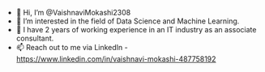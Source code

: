 - 👋 Hi, I’m @VaishnaviMokashi2308
- 👀 I’m interested in the field of Data Science and Machine Learning.
- 🌱 I have 2 years of working experience in an IT industry as an associate consultant.
- 📫 Reach out to me via LinkedIn - https://www.linkedin.com/in/vaishnavi-mokashi-487758192
